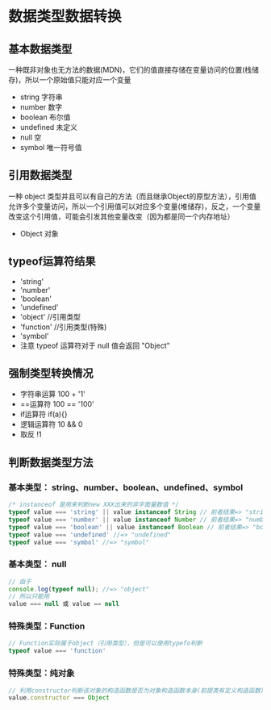 # 数据类型数据转换

## 基本数据类型
一种既非对象也无方法的数据(MDN)，它们的值直接存储在变量访问的位置(栈储存)，所以一个原始值只能对应一个变量
- string 字符串
- number 数字
- boolean 布尔值
- undefined 未定义
- null 空
- symbol 唯一符号值

## 引用数据类型
一种 object 类型并且可以有自己的方法（而且继承Object的原型方法），引用值允许多个变量访问，所以一个引用值可以对应多个变量(堆储存)，反之，一个变量改变这个引用值，可能会引发其他变量改变（因为都是同一个内存地址）
- Object 对象

## typeof运算符结果
 - 'string'
 - 'number'
 - 'boolean'
 - 'undefined'
 - 'object' //引用类型
 - 'function'  //引用类型(特殊)
 - 'symbol'
 - 注意 typeof 运算符对于 null 值会返回 "Object"

## 强制类型转换情况
 - 字符串运算 100 + '1'
 - ==运算符 100 == '100'
 - if运算符 if(a){}
 - 逻辑运算符 10 && 0
 - 取反 !1

## 判断数据类型方法
### 基本类型： string、number、boolean、undefined、symbol
```js
/* instanceof 是用来判断new XXX出来的非字面量数值 */
typeof value === 'string' || value instanceof String // 前者结果=> "string"
typeof value === 'number' || value instanceof Number // 前者结果=> "number"
typeof value === 'boolean' || value instanceof Boolean // 前者结果=> "boolean"
typeof value === 'undefined' //=> "undefined"
typeof value === 'symbol' //=> "symbol"
```

### 基本类型： null
```js
// 由于
console.log(typeof null); //=> "object"
// 所以只能用
value === null 或 value == null
```

### 特殊类型：Function
```js
// Function实际属于object（引用类型），但是可以使用typefo判断
typeof value === 'function'
```

### 特殊类型：纯对象
```js
// 利用constructor判断该对象的构造函数是否为对象构造函数本身(前提类有定义构造函数)
value.constructor === Object
```